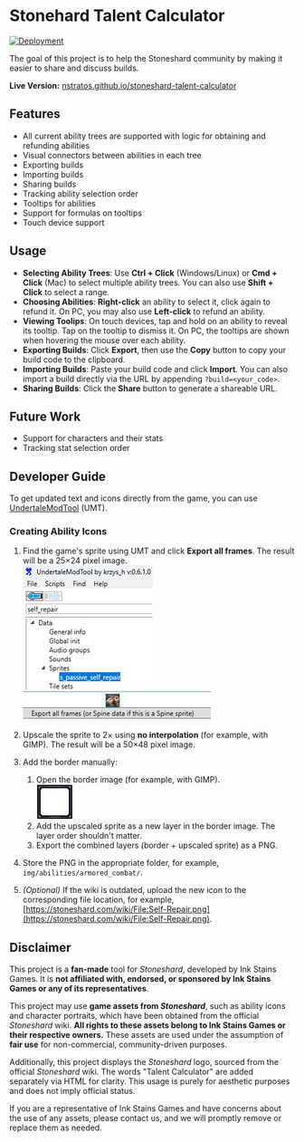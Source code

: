 # Stonehard Talent Calculator

[![Deployment](https://github.com/nstratos/stoneshard-talent-calculator/actions/workflows/deploy-to-pages.yml/badge.svg)](https://github.com/nstratos/stoneshard-talent-calculator/actions/workflows/deploy-to-pages.yml)

The goal of this project is to help the Stoneshard community by making it easier to share and discuss builds.  

**Live Version:** [nstratos.github.io/stoneshard-talent-calculator](https://nstratos.github.io/stoneshard-talent-calculator)

## Features

- All current ability trees are supported with logic for obtaining and refunding abilities
- Visual connectors between abilities in each tree
- Exporting builds
- Importing builds
- Sharing builds
- Tracking ability selection order
- Tooltips for abilities
- Support for formulas on tooltips
- Touch device support

## Usage  

- **Selecting Ability Trees**: Use **Ctrl + Click** (Windows/Linux) or **Cmd + Click** (Mac) to select multiple ability trees. You can also use **Shift + Click** to select a range.  
- **Choosing Abilities**: **Right-click** an ability to select it, click again to refund it. On PC, you may also use **Left-click** to refund an ability.  
- **Viewing Toolips**: On touch devices, tap and hold on an ability to reveal its tooltip. Tap on the tooltip to dismiss it. On PC, the tooltips are shown when hovering the mouse over each ability.  
- **Exporting Builds**: Click **Export**, then use the **Copy** button to copy your build code to the clipboard.  
- **Importing Builds**: Paste your build code and click **Import**. You can also import a build directly via the URL by appending `?build=<your_code>`.  
- **Sharing Builds**: Click the **Share** button to generate a shareable URL.  

## Future Work

- Support for characters and their stats
- Tracking stat selection order

## Developer Guide

To get updated text and icons directly from the game, you can use [UndertaleModTool](https://github.com/UnderminersTeam/UndertaleModTool) (UMT).

### Creating Ability Icons

1. Find the game's sprite using UMT and click **Export all frames**. The result will be a 25×24 pixel image.  
   ![Search Sprite in UMT](img/readme/search-sprite-in-umt.png)  
   ![Export Sprite](img/readme/export-sprite.png)

2. Upscale the sprite to 2× using **no interpolation** (for example, with GIMP). The result will be a 50×48 pixel image.

3. Add the border manually:  
   1. Open the border image (for example, with GIMP).  
      ![Ability Border](img/borders/ability_border.png)
   2. Add the upscaled sprite as a new layer in the border image. The layer order shouldn't matter.  
   3. Export the combined layers (border + upscaled sprite) as a PNG.

4. Store the PNG in the appropriate folder, for example, `img/abilities/armored_combat/`.

5. *(Optional)* If the wiki is outdated, upload the new icon to the corresponding file location, for example,  
   [https://stoneshard.com/wiki/File:Self-Repair.png](https://stoneshard.com/wiki/File:Self-Repair.png).


## Disclaimer  

This project is a **fan-made** tool for *Stoneshard*, developed by Ink Stains Games. It is **not affiliated with, endorsed, or sponsored by Ink Stains Games or any of its representatives**.  

This project may use **game assets from *Stoneshard***, such as ability icons and character portraits, which have been obtained from the official *Stoneshard* wiki. **All rights to these assets belong to Ink Stains Games or their respective owners.** These assets are used under the assumption of **fair use** for non-commercial, community-driven purposes.  

Additionally, this project displays the *Stoneshard* logo, sourced from the official *Stoneshard* wiki. The words "Talent Calculator" are added separately via HTML for clarity. This usage is purely for aesthetic purposes and does not imply official status.  

If you are a representative of Ink Stains Games and have concerns about the use of any assets, please contact us, and we will promptly remove or replace them as needed.  
